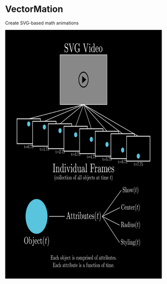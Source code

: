 # VectorMation
Create SVG-based math animations

<p align="center">
    <img width="800" height="800" src="./explanation.svg">
</p>
